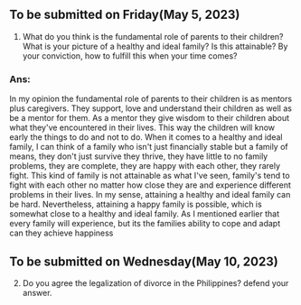 ## To be submitted on Friday(May 5, 2023)
1. What do you think is the fundamental role of parents to their children? What is your picture of a healthy and ideal family? Is this attainable? By your conviction, how to fulfill this when your time comes?

### Ans:
In my opinion the fundamental role of parents to their children is as mentors plus caregivers. They support, love and understand their children as well as be a mentor for them. As a mentor they give wisdom to their children about what they've encountered in their lives. This way the children will know early the things to do and not to do. When it comes to a healthy  and ideal family, I can think of a family who isn't just financially stable but a family of means, they don't just survive they thrive, they have little to no family problems, they are complete, they are happy with each other, they rarely fight. This kind of family is not attainable as what I've seen, family's tend to fight with each other no matter how close they are and experience different problems in their lives. In my sense, attaining a healthy and ideal family can be hard. Nevertheless, attaining a happy family is possible, which is somewhat close to a healthy and ideal family. As I mentioned earlier that every family will experience, but its the families ability to cope and adapt can they achieve happiness 

## To be submitted on Wednesday(May 10, 2023)
2. Do you agree the legalization of divorce in the Philippines? defend your answer.